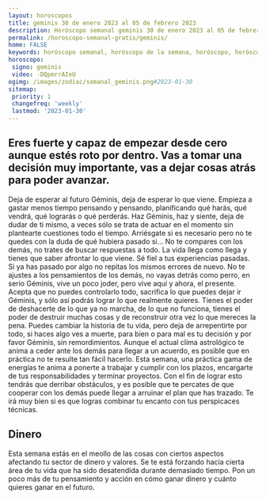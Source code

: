 ```yaml
---
layout: horoscopos
title: geminis 30 de enero 2023 al 05 de febrero 2023 
description: Horóscopo semanal geminis 30 de enero 2023 al 05 de febrero 2023. Eres fuerte y capaz de empezar desde cero aunque estés roto por dentro. Vas a tomar una decisión muy importante, vas a dejar cosas atrás para poder avanzar. 
permalink: /horoscopo-semanal-gratis/geminis/
home: FALSE
keywords: horóscopo semanal, horóscopo de la semana, horóscopo, horóscopo gratis,horóscopos, horóscopo esperanza gracia, horoscopos geminis la semana, horóscopos gratis, Tarot, Astrologia, Zodíaco, geminis, horoscopo gratis, semanal
horoscopo:
 signo: geminis
 video: -DQpmrrAIeU
ogimg: /images/zodiac/semanal_geminis.png#2023-01-30
sitemap:
 priority: 1
 changefreq: 'weekly'
 lastmod: '2023-01-30'
---
```




## Eres fuerte y capaz de empezar desde cero aunque estés roto por dentro. Vas a tomar una decisión muy importante, vas a dejar cosas atrás para poder avanzar. 

Deja de esperar al futuro Géminis, deja de esperar lo que viene. Empieza a gastar menos tiempo pensando y pensando, planificando qué harás, qué vendrá, qué lograrás o qué perderás. Haz Géminis, haz y siente, deja de dudar de ti mismo, a veces sólo se trata de actuar en el momento sin plantearte cuestiones todo el tiempo. Arriésgate si es necesario pero no te quedes con la duda de qué hubiera pasado si… No te compares con los demás, no trates de buscar respuestas a todo. La vida llega como llega y tienes que saber afrontar lo que viene. Sé fiel a tus experiencias pasadas. Si ya has pasado por algo no repitas los mismos errores de nuevo. No te ajustes a los pensamientos de los demás, no vayas detrás como perro, en serio Géminis, vive un poco joder, pero vive aquí y ahora, el presente. Acepta que no puedes controlarlo todo, sacrifica lo que puedes dejar ir Géminis, y sólo así podrás lograr lo que realmente quieres. Tienes el poder de deshacerte de lo que ya no marcha, de lo que no funciona, tienes el poder de destruir muchas cosas y de reconstruir otra vez lo que mereces la pena. Puedes cambiar la historia de tu vida, pero deja de arrepentirte por todo, si haces algo ves a muerte, para bien o para mal es tu decisión y por favor Géminis, sin remordimientos.
Aunque el actual clima astrológico te anima a ceder ante los demás para llegar a un acuerdo, es posible que en práctica no te resulte tan fácil hacerlo. Esta semana, una práctica gama de energías te anima a ponerte a trabajar y cumplir con los plazos, encargarte de tus responsabilidades y terminar proyectos. Con el fin de lograr esto tendrás que derribar obstáculos, y es posible que te percates de que cooperar con los demás puede llegar a arruinar el plan que has trazado. Te irá muy bien si es que logras combinar tu encanto con tus perspicaces técnicas.

## Dinero

Esta semana estás en el meollo de las cosas con ciertos aspectos afectando tu sector de dinero y valores. Se te está forzando hacia cierta área de tu vida que ha sido desatendida durante demasiado tiempo. Pon un poco más de tu pensamiento y acción en cómo ganar dinero y cuánto quieres ganar en el futuro.